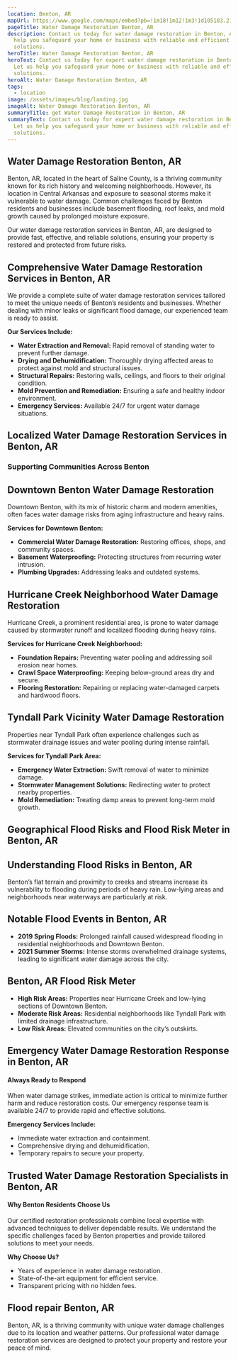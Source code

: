 ```yaml
---
location: Benton, AR
mapUrl: https://www.google.com/maps/embed?pb=!1m18!1m12!1m3!1d105103.21477950847!2d-92.66375826885822!3d34.59213674152582!2m3!1f0!2f0!3f0!3m2!1i1024!2i768!4f13.1!3m3!1m2!1s0x87cd517ea2a70483%3A0xb46fc3360d845fe7!2sBenton%2C%20AR!5e0!3m2!1sen!2sus!4v1735881909467!5m2!1sen!2sus
pageTitle: Water Damage Restoration Benton, AR
description: Contact us today for water damage restoration in Benton, AR. Let us
  help you safeguard your home or business with reliable and efficient
  solutions.
heroTitle: Water Damage Restoration Benton, AR
heroText: Contact us today for expert water damage restoration in Benton, AR.
  Let us help you safeguard your home or business with reliable and efficient
  solutions.
heroAlt: Water Damage Restoration Benton, AR
tags:
  - location
image: /assets/images/blog/landing.jpg
imageAlt: Water Damage Restoration Benton, AR
summaryTitle: get Water Damage Restoration in Benton, AR
summaryText: Contact us today for expert water damage restoration in Benton, AR.
  Let us help you safeguard your home or business with reliable and efficient
  solutions.
---
```

## Water Damage Restoration Benton, AR

Benton, AR, located in the heart of Saline County, is a thriving community known for its rich history and welcoming neighborhoods. However, its location in Central Arkansas and exposure to seasonal storms make it vulnerable to water damage. Common challenges faced by Benton residents and businesses include basement flooding, roof leaks, and mold growth caused by prolonged moisture exposure.

Our water damage restoration services in Benton, AR, are designed to provide fast, effective, and reliable solutions, ensuring your property is restored and protected from future risks.

## Comprehensive Water Damage Restoration Services in Benton, AR

We provide a complete suite of water damage restoration services tailored to meet the unique needs of Benton’s residents and businesses. Whether dealing with minor leaks or significant flood damage, our experienced team is ready to assist.

**Our Services Include:**

* **Water Extraction and Removal:** Rapid removal of standing water to prevent further damage.
* **Drying and Dehumidification:** Thoroughly drying affected areas to protect against mold and structural issues.
* **Structural Repairs:** Restoring walls, ceilings, and floors to their original condition.
* **Mold Prevention and Remediation:** Ensuring a safe and healthy indoor environment.
* **Emergency Services:** Available 24/7 for urgent water damage situations.

## Localized Water Damage Restoration Services in Benton, AR

### Supporting Communities Across Benton

## Downtown Benton Water Damage Restoration

Downtown Benton, with its mix of historic charm and modern amenities, often faces water damage risks from aging infrastructure and heavy rains.

**Services for Downtown Benton:**

* **Commercial Water Damage Restoration:** Restoring offices, shops, and community spaces.
* **Basement Waterproofing:** Protecting structures from recurring water intrusion.
* **Plumbing Upgrades:** Addressing leaks and outdated systems.

## Hurricane Creek Neighborhood Water Damage Restoration

Hurricane Creek, a prominent residential area, is prone to water damage caused by stormwater runoff and localized flooding during heavy rains.

**Services for Hurricane Creek Neighborhood:**

* **Foundation Repairs:** Preventing water pooling and addressing soil erosion near homes.
* **Crawl Space Waterproofing:** Keeping below-ground areas dry and secure.
* **Flooring Restoration:** Repairing or replacing water-damaged carpets and hardwood floors.

## Tyndall Park Vicinity Water Damage Restoration

Properties near Tyndall Park often experience challenges such as stormwater drainage issues and water pooling during intense rainfall.

**Services for Tyndall Park Area:**

* **Emergency Water Extraction:** Swift removal of water to minimize damage.
* **Stormwater Management Solutions:** Redirecting water to protect nearby properties.
* **Mold Remediation:** Treating damp areas to prevent long-term mold growth.

## Geographical Flood Risks and Flood Risk Meter in Benton, AR

## Understanding Flood Risks in Benton, AR

Benton’s flat terrain and proximity to creeks and streams increase its vulnerability to flooding during periods of heavy rain. Low-lying areas and neighborhoods near waterways are particularly at risk.

## Notable Flood Events in Benton, AR

* **2019 Spring Floods:** Prolonged rainfall caused widespread flooding in residential neighborhoods and Downtown Benton.
* **2021 Summer Storms:** Intense storms overwhelmed drainage systems, leading to significant water damage across the city.

## Benton, AR Flood Risk Meter

* **High Risk Areas:** Properties near Hurricane Creek and low-lying sections of Downtown Benton.
* **Moderate Risk Areas:** Residential neighborhoods like Tyndall Park with limited drainage infrastructure.
* **Low Risk Areas:** Elevated communities on the city’s outskirts.

## Emergency Water Damage Restoration Response in Benton, AR

#### Always Ready to Respond

When water damage strikes, immediate action is critical to minimize further harm and reduce restoration costs. Our emergency response team is available 24/7 to provide rapid and effective solutions.

**Emergency Services Include:**

* Immediate water extraction and containment.
* Comprehensive drying and dehumidification.
* Temporary repairs to secure your property.

## Trusted Water Damage Restoration Specialists in Benton, AR

#### Why Benton Residents Choose Us

Our certified restoration professionals combine local expertise with advanced techniques to deliver dependable results. We understand the specific challenges faced by Benton properties and provide tailored solutions to meet your needs.

**Why Choose Us?**

* Years of experience in water damage restoration.
* State-of-the-art equipment for efficient service.
* Transparent pricing with no hidden fees.

## Flood repair Benton, AR

Benton, AR, is a thriving community with unique water damage challenges due to its location and weather patterns. Our professional water damage restoration services are designed to protect your property and restore your peace of mind.

